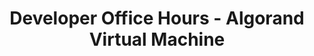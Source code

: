 ---
title: "Developer Office Hours - Algorand Virtual Machine"
description: "This course covers the Algorand Virtual Machine (AVM) and the Algorand Foundation’s $2M Trailblazer Bounty Program.The Algorand Virtual Machine (AVM) and how it will serve as the execution engine for smart contracts is introduced. The Algorand Foundation’s Head of European Communities Johanna Moran also discusses the new bounty program which will seed 2 million dollars worth of Algo bounties and grants, distributed over the course of two years."
type: "course"
category: "Developer Office Hours,Algorand Components"
difficulty: "Advanced"
summary: "Algorand Virtual Machine and the $2M Trailblazer Bounty Program"
file_path: ""
image: "https://assets-global.website-files.com/5e39e095596498a8b9624af1/5ffca6e3e0d8ad9231cc2af6_Portfolio-course---final.png"
link: "https://www.youtube.com/watch?v=2YMINw7gHXI&t=2719s"
status: "open"
---